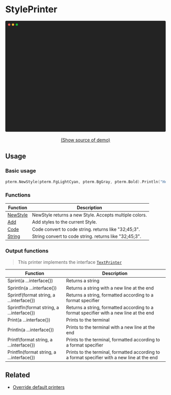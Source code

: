 # StylePrinter

<!-- 
Replace all of the following strings with the current printer.
     style Style StylePrinter DefaultStyle
-->

![StylePrinter Example](https://raw.githubusercontent.com/pterm/pterm/master/_examples/style/animation.svg)

<p align="center"><a href="https://github.com/Sion-L/pterm/blob/master/_examples/style/main.go" target="_blank">(Show source of demo)</a></p>


## Usage

### Basic usage

```go
pterm.NewStyle(pterm.FgLightCyan, pterm.BgGray, pterm.Bold).Println("Hello, World!")
```

### Functions

|Function|Description|
|--------|-----------|
|[NewStyle](https://pkg.go.dev/github.com/Sion-L/pterm#Style.NewStyle)|NewStyle returns a new Style. Accepts multiple colors.|
|[Add](https://pkg.go.dev/github.com/Sion-L/pterm#Style.Add)|Add styles to the current Style.|
|[Code](https://pkg.go.dev/github.com/Sion-L/pterm#Style.Code)|Code convert to code string. returns like "32;45;3".|
|[String](https://pkg.go.dev/github.com/Sion-L/pterm#Style.String)|String convert to code string. returns like "32;45;3".|

### Output functions

> This printer implements the interface [`TextPrinter`](https://github.com/Sion-L/pterm/blob/master/interface_text_printer.go)

|Function|Description|
|------|---------|
|Sprint(a ...interface{})|Returns a string|
|Sprintln(a ...interface{})|Returns a string with a new line at the end|
|Sprintf(format string, a ...interface{})|Returns a string, formatted according to a format specifier|
|Sprintfln(format string, a ...interface{})|Returns a string, formatted according to a format specifier with a new line at the end|
|Print(a ...interface{})|Prints to the terminal|
|Println(a ...interface{})|Prints to the terminal with a new line at the end|
|Printf(format string, a ...interface{})|Prints to the terminal, formatted according to a format specifier|
|Printfln(format string, a ...interface{})|Prints to the terminal, formatted according to a format specifier with a new line at the end|

## Related
- [Override default printers](docs/customizing/override-default-printer.md)